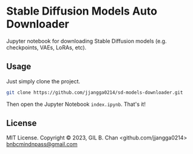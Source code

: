 # Stable Diffusion Models Auto Downloader

Jupyter notebook for downloading Stable Diffusion models (e.g. checkpoints, VAEs, LoRAs, etc).

## Usage

Just simply clone the project.

```bash
git clone https://github.com/jjangga0214/sd-models-downloader.git
```

Then open the Jupyter Notebook `index.ipynb`.
That's it!

## License

MIT License. Copyright © 2023, GIL B. Chan <github.com/jjangga0214> <bnbcmindnpass@gmail.com>
